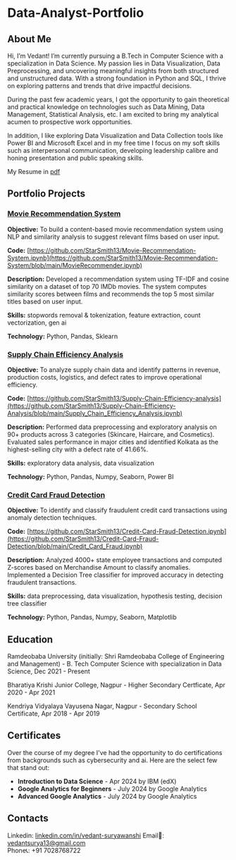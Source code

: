 # Data-Analyst-Portfolio
## About Me
Hi, I’m Vedant! I’m currently pursuing a B.Tech in Computer Science with a specialization in Data Science. My passion lies in Data Visualization, Data Preprocessing, and uncovering meaningful insights from both structured and unstructured data. With a strong foundation in Python and SQL, I thrive on exploring patterns and trends that drive impactful decisions.

During the past few academic years, I got the opportunity to gain theoretical and practical knowledge on technologies such as Data Mining, Data Management, Statistical Analysis, etc. I am excited to bring my analytical acumen to prospective work opportunities.

In addition, I like exploring Data Visualization and Data Collection tools like Power BI and Microsoft Excel and in my free time I focus on my soft skills such as interpersonal communication, developing leadership calibre and honing presentation and public speaking skills.

My Resume in [pdf](https://github.com/StarSmith13/Data-Analyst-Portfolio/blob/main/Vedant%20Suryawanshi.pdf)

## Portfolio Projects
### <ins>Movie Recommendation System</ins>
**Objective:** To build a content-based movie recommendation system using NLP and similarity analysis to suggest relevant films based on user input.

**Code:** [https://github.com/StarSmith13/Movie-Recommendation-System.ipynb](https://github.com/StarSmith13/Movie-Recommendation-System/blob/main/MovieRecommender.ipynb)

**Description:** Developed a recommendation system using TF-IDF and cosine similarity on a dataset of top 70 IMDb movies. The system computes similarity scores between films and recommends the top 5 most similar titles based on user input.

**Skills:** stopwords removal & tokenization, feature extraction, count vectorization, gen ai

**Technology:** Python, Pandas, Sklearn

### <ins>Supply Chain Efficiency Analysis</ins>
**Objective:** To analyze supply chain data and identify patterns in revenue, production costs, logistics, and defect rates to improve operational efficiency.

**Code:** [https://github.com/StarSmith13/Supply-Chain-Efficiency-analysis](https://github.com/StarSmith13/Supply-Chain-Efficiency-Analysis/blob/main/Supply_Chain_Efficiency_Analysis.ipynb)

**Description:** Performed data preprocessing and exploratory analysis on 90+ products across 3 categories (Skincare, Haircare, and Cosmetics). Evaluated sales performance in major cities and identified Kolkata as the highest-selling city with a defect rate of 41.66%.

**Skills:** exploratory data analysis, data visualization

**Technology:** Python, Pandas, Numpy, Seaborn, Power BI

### <ins>Credit Card Fraud Detection</ins>
**Objective:** To identify and classify fraudulent credit card transactions using anomaly detection techniques.

**Code:** [https://github.com/StarSmith13/Credit-Card-Fraud-Detection.ipynb](https://github.com/StarSmith13/Credit-Card-Fraud-Detection/blob/main/Credit_Card_Fraud.ipynb)

**Description:** Analyzed 4000+ state employee transactions and computed Z-scores based on Merchandise Amount to classify anomalies. Implemented a Decision Tree classifier for improved accuracy in detecting fraudulent transactions.

**Skills:** data preprocessing, data visualization, hypothesis testing, decision tree classifier

**Technology:** Python, Pandas, Numpy, Seaborn, Matplotlib

## Education
Ramdeobaba University (initially: Shri Ramdeobaba College of Engineering and Management) - B. Tech Computer Science with specialization in Data Science, Dec 2021 - Present

Bharatiya Krishi Junior College, Nagpur - Higher Secondary Certficate, Apr 2020 - Apr 2021

Kendriya Vidyalaya Vayusena Nagar, Nagpur - Secondary School Certificate, Apr 2018 - Apr 2019

## Certificates
Over the course of my degree I've had the opportunity to do certifications from backgrounds such as cybersecurity and ai. Here are the select few that stand out:
* **Introduction to Data Science** - Apr 2024 by IBM (edX)
* **Google Analytics for Beginners** - July 2024 by Google Analytics
* **Advanced Google Analytics** - July 2024 by Google Analytics

## Contacts
Linkedin: [linkedin.com/in/vedant-suryawanshi](www.linkedin.com/in/vedant-suryawanshi-216114268)
Email📧: vedantsurya13@gmail.com\
Phone📞: +91 7028768722


 
